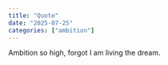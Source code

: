 ```yaml
---
title: "Quote"
date: "2025-07-25"
categories: ["ambition"]
---
```


Ambition so high,
forgot I am living the dream.

